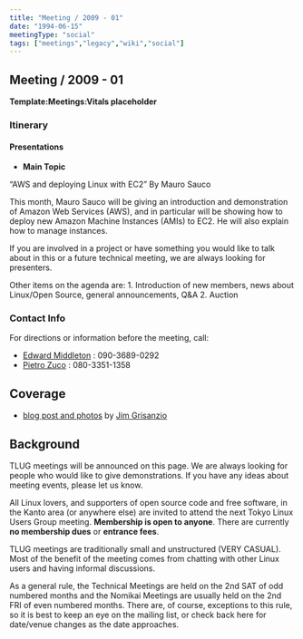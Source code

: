 ```yaml
---
title: "Meeting / 2009 - 01"
date: "1994-06-15"
meetingType: "social"
tags: ["meetings","legacy","wiki","social"]
---
```


<h2 id="meeting_2009___01">Meeting / 2009 - 01</h2>
<p><strong>Template:Meetings:Vitals placeholder</strong></p>
<h3 id="itinerary">Itinerary</h3>
<h4 id="presentations">Presentations</h4>
<ul>
<li><strong>Main Topic</strong></li>
</ul>
<p>“AWS and deploying Linux with EC2”
By Mauro Sauco</p>
<p>This month, Mauro Sauco will be giving an introduction and demonstration
of Amazon Web Services (AWS), and in particular will be showing how to
deploy new Amazon Machine Instances (AMIs) to EC2. He will also explain
how to manage instances.</p>
<p>If you are involved in a project or have something you would like to
talk about in this or a future technical meeting, we are always looking
for presenters.</p>
<p>Other items on the agenda are:
1. Introduction of new members, news about Linux/Open Source,
general announcements, Q&amp;A
2. Auction</p>
<h3 id="contact_info">Contact Info</h3>
<p>For directions or information before the meeting, call:</p>
<ul>
<li><a href="./Edward_Middleton">Edward Middleton</a> : 090-3689-0292</li>
<li><a href="./User:Zuco">Pietro Zuco</a> : 080-3351-1358</li>
</ul>
<h2 id="coverage">Coverage</h2>
<ul>
<li><a href="http://blogs.sun.com/jimgris/entry/tokyo_linux_user_group_011009">blog post and photos</a> by <a href="./User:Jimgris">Jim Grisanzio</a></li>
</ul>

<h2 id="introduction">Background</h2>
<p>TLUG meetings will be announced on this page. We are always looking for people who would like to give demonstrations. If you have any ideas about meeting events, please let us know.</p>
<p>All Linux lovers, and supporters of open source code and free software, in the Kanto area (or anywhere else) are invited to attend the next Tokyo Linux Users Group meeting. <b>Membership is open to anyone</b>. There are currently <b>no membership dues</b> or <b>entrance fees</b>.</p>
<p>TLUG meetings are traditionally small and unstructured (VERY CASUAL). Most of the benefit of the meeting comes from chatting with other Linux users and having informal discussions.</p>
<p>As a general rule, the Technical Meetings are held on the 2nd SAT of odd numbered months and the Nomikai Meetings are usually held on the 2nd FRI of even numbered months. There are, of course, exceptions to this rule, so it is best to keep an eye on the mailing list, or check back here for date/venue changes as the date approaches.</p>
